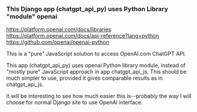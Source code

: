 ### This Django app (chatgpt_api_py) uses Python Library "module" openai

https://platform.openai.com/docs/libraries
https://platform.openai.com/docs/api-reference?lang=python
https://github.com/openai/openai-python

This is a "pure" JavaScript solution to access OpenAI.com ChatGPT API.

This app (chatgpt_api_py) uses openai Python library module, instead of "mostly pure"
JavaScript approach in app chatgpt_api_js. This should be much simpler to use, provided
it gives comparable results as in chatgpt_api_js.

It will be interesting to see how much easier this is--probably the way I will choose
for normal Django site to use OpenAI interface.
